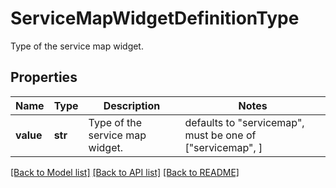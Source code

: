 # ServiceMapWidgetDefinitionType

Type of the service map widget.

## Properties
Name | Type | Description | Notes
------------ | ------------- | ------------- | -------------
**value** | **str** | Type of the service map widget. | defaults to "servicemap",  must be one of ["servicemap", ]

[[Back to Model list]](README.md#documentation-for-models) [[Back to API list]](README.md#documentation-for-api-endpoints) [[Back to README]](README.md)


